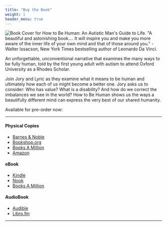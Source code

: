 ```yaml
---
title: "Buy the Book"
weight: 1
header_menu: true
---
```


![Book Cover for How to Be Human: An Autistic Man's Guide to Life. "A beautiful and astonishing book.... It will inspire you and make you more aware of the inner life of your own mind and that of those around you." - Walter Issacson, New York Times bestselling author of Leonardo Da Vinci.](images/book.png)

An unforgettable, unconventional narrative that examines the many ways to be fully human, told by the first young adult with autism to attend Oxford University as a Rhodes Scholar.

Join Jory and Lyric as they examine what it means to be human and ultimately how each of us might become a better one. Jory asks us to consider: Who has value? What is a disability? And how do we correct the imbalances we see in the world? How to Be Human shows us the ways a beautifully different mind can express the very best of our shared humanity.

Available for pre-order now:

---

#### Physical Copies
- [Barnes & Noble](https://www.barnesandnoble.com/w/how-to-be-human-jory-fleming/1137565624?ean=9781501180507)
- [Bookshop.org](https://bookshop.org/books/how-to-be-human-an-autistic-man-s-guide-to-life/9781501180507)
- [Books A Million](https://www.booksamillion.com/p/How-Be-Human/Jory-Fleming/9781501180507)
- [Amazon](https://smile.amazon.com/gp/product/1501180509)

#### eBook
- [Kindle](https://smile.amazon.com/How-Be-Human-Autistic-Guide-ebook/dp/B08BZX55XG)
- [Nook](https://www.barnesandnoble.com/w/how-to-be-human-jory-fleming/1137565624?ean=9781501180514)
- [Books A Million](https://www.booksamillion.com/product/Q276502433)

#### AudioBook
- [Audible](https://www.audible.com/pd/How-to-Be-Human-Audiobook/1508244839)
- [Libro.fm](https://libro.fm/audiobooks/9781508244837-how-to-be-human)

---
